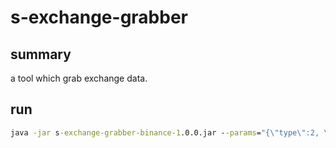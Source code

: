 # s-exchange-grabber

## summary

a tool which grab exchange data.

## run

```cmd
java -jar s-exchange-grabber-binance-1.0.0.jar --params="{\"type\":2, \"actions\":[{\"name\":\"OrderBook\", \"symbols\":[\"ZECUSDT\",\"OMGUSDT\"]}]}" --threadPoolSize=8
```
